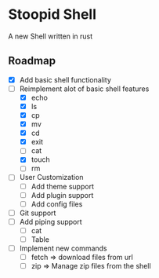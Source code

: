 # Stoopid Shell

A new Shell written in rust

## Roadmap

- [X] Add basic shell functionality
- [ ] Reimplement alot of basic shell features
  - [X] echo
  - [X] ls
  - [X] cp
  - [X] mv
  - [X] cd
  - [X] exit
  - [ ] cat
  - [X] touch
  - [ ] rm
- [ ] User Customization
  - [ ] Add theme support
  - [ ] Add plugin support
  - [ ] Add config files
- [ ] Git support
- [ ] Add piping support
  - [ ] cat
  - [ ] Table
- [ ] Implement new commands
  - [ ] fetch => download files from url
  - [ ] zip => Manage zip files from the shell
